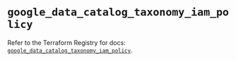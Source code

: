 # `google_data_catalog_taxonomy_iam_policy`

Refer to the Terraform Registry for docs: [`google_data_catalog_taxonomy_iam_policy`](https://registry.terraform.io/providers/hashicorp/google-beta/6.35.0/docs/resources/google_data_catalog_taxonomy_iam_policy).
